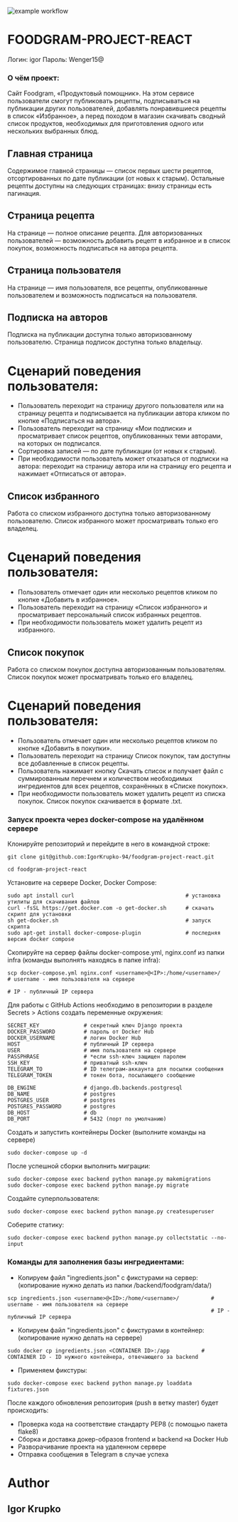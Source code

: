 ![example workflow](https://github.com/IgorKrupko-94/foodgram-project-react/actions/workflows/main.yml/badge.svg)

# FOODGRAM-PROJECT-REACT
Логин: igor
Пароль: Wenger15@

### О чём проект:

Cайт Foodgram, «Продуктовый помощник». 
На этом сервисе пользователи смогут публиковать рецепты, 
подписываться на публикации других пользователей, 
добавлять понравившиеся рецепты в список «Избранное», 
а перед походом в магазин скачивать сводный список продуктов, 
необходимых для приготовления одного или нескольких выбранных блюд.

## Главная страница
Содержимое главной страницы — список первых шести рецептов, 
отсортированных по дате публикации (от новых к старым).
Остальные рецепты доступны на следующих страницах: 
внизу страницы есть пагинация.

## Страница рецепта
На странице — полное описание рецепта. 
Для авторизованных пользователей — возможность добавить рецепт в избранное и в 
список покупок, возможность подписаться на автора рецепта.

## Страница пользователя
На странице — имя пользователя, все рецепты, опубликованные пользователем 
и возможность подписаться на пользователя.

## Подписка на авторов
Подписка на публикации доступна только авторизованному пользователю. 
Страница подписок доступна только владельцу.
# Сценарий поведения пользователя:
- Пользователь переходит на страницу другого пользователя или на страницу рецепта
и подписывается на публикации автора кликом по кнопке «Подписаться на автора».
- Пользователь переходит на страницу «Мои подписки» и просматривает список рецептов, 
опубликованных теми авторами, на которых он подписался. 
- Сортировка записей — по дате публикации (от новых к старым).
- При необходимости пользователь может отказаться от подписки на автора: 
переходит на страницу автора или на страницу его рецепта и нажимает «Отписаться от автора».

## Список избранного
Работа со списком избранного доступна только авторизованному пользователю. 
Список избранного может просматривать только его владелец.
# Сценарий поведения пользователя:
- Пользователь отмечает один или несколько рецептов кликом по кнопке «Добавить в избранное».
- Пользователь переходит на страницу «Список избранного» и 
просматривает персональный список избранных рецептов.
- При необходимости пользователь может удалить рецепт из избранного.

## Список покупок
Работа со списком покупок доступна авторизованным пользователям. 
Список покупок может просматривать только его владелец.
# Сценарий поведения пользователя:
- Пользователь отмечает один или несколько рецептов кликом по кнопке «Добавить в покупки».
- Пользователь переходит на страницу Список покупок, 
там доступны все добавленные в список рецепты. 
- Пользователь нажимает кнопку Скачать список и получает файл с суммированным перечнем 
и количеством необходимых ингредиентов для всех рецептов, сохранённых в «Списке покупок».
- При необходимости пользователь может удалить рецепт из списка покупок.
Список покупок скачивается в формате .txt.


### Запуск проекта через docker-compose на удалённом сервере

Клонируйте репозиторий и перейдите в него в командной строке:
``` 
git clone git@github.com:IgorKrupko-94/foodgram-project-react.git
```
``` 
cd foodgram-project-react
```

Установите на сервере Docker, Docker Compose:
```
sudo apt install curl                                   # установка утилиты для скачивания файлов
curl -fsSL https://get.docker.com -o get-docker.sh      # скачать скрипт для установки
sh get-docker.sh                                        # запуск скрипта
sudo apt-get install docker-compose-plugin              # последняя версия docker compose
```

Скопируйте на сервер файлы docker-compose.yml, 
nginx.conf из папки infra (команды выполнять находясь в папке infra):
```
scp docker-compose.yml nginx.conf <username>@<IP>:/home/<username>/   # username - имя пользователя на сервере
                                                                      # IP - публичный IP сервера
```

Для работы с GitHub Actions необходимо в репозитории в разделе Secrets > Actions создать переменные окружения:
```
SECRET_KEY              # секретный ключ Django проекта
DOCKER_PASSWORD         # пароль от Docker Hub
DOCKER_USERNAME         # логин Docker Hub
HOST                    # публичный IP сервера
USER                    # имя пользователя на сервере
PASSPHRASE              # *если ssh-ключ защищен паролем
SSH_KEY                 # приватный ssh-ключ
TELEGRAM_TO             # ID телеграм-аккаунта для посылки сообщения
TELEGRAM_TOKEN          # токен бота, посылающего сообщение

DB_ENGINE               # django.db.backends.postgresql
DB_NAME                 # postgres
POSTGRES_USER           # postgres
POSTGRES_PASSWORD       # postgres
DB_HOST                 # db
DB_PORT                 # 5432 (порт по умолчанию)
```

Создать и запустить контейнеры Docker (выполните команды на сервере)
```
sudo docker-compose up -d
```

После успешной сборки выполнить миграции:
```
sudo docker-compose exec backend python manage.py makemigrations
sudo docker-compose exec backend python manage.py migrate
```

Создайте суперпользователя:
```
sudo docker-compose exec backend python manage.py createsuperuser
```

Соберите статику:
```
sudo docker-compose exec backend python manage.py collectstatic --no-input
```


### Команды для заполнения базы ингредиентами:
* Копируем файл "ingredients.json" с фикстурами на сервер: 
(копирование нужно делать из папки /backend/foodgram/data/)
```
scp ingredients.json <username>@<ID>:/home/<username>/          # username - имя пользователя на сервере
                                                                # IP - публичный IP сервера
```

* Копируем файл "ingredients.json" с фикстурами в контейнер:
  (копирование нужно делать на сервере)
```
sudo docker cp ingredients.json <CONTAINER ID>:/app          # CONTAINER ID - ID нужного контейнера, отвечающего за backend
```

* Применяем фикстуры:
```
sudo docker-compose exec backend python manage.py loaddata fixtures.json
```

После каждого обновления репозитория (push в ветку master) будет происходить:
* Проверка кода на соответствие стандарту PEP8 (с помощью пакета flake8)
* Сборка и доставка докер-образов frontend и backend на Docker Hub
* Разворачивание проекта на удаленном сервере
* Отправка сообщения в Telegram в случае успеха


# Author
## Igor Krupko
